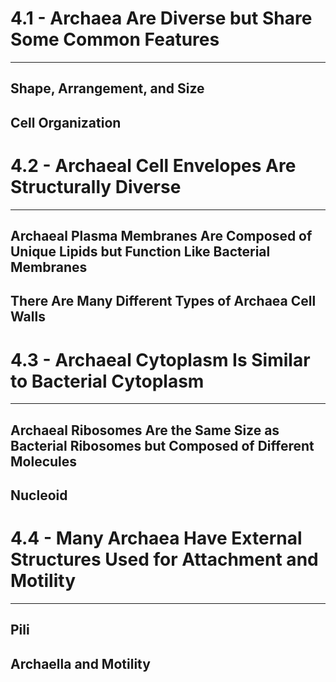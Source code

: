 # 4.1 - Archaea Are Diverse but Share Some Common Features

---
## Shape, Arrangement, and Size
## Cell Organization

## 
# 4.2 - Archaeal Cell Envelopes Are Structurally Diverse

---
## Archaeal Plasma Membranes Are Composed of Unique Lipids but Function Like Bacterial Membranes
## There Are Many Different Types of Archaea Cell Walls

# 4.3 - Archaeal Cytoplasm Is Similar to Bacterial Cytoplasm

---
## Archaeal Ribosomes Are the Same Size as Bacterial Ribosomes but Composed of Different Molecules
## Nucleoid

# 4.4 - Many Archaea Have External Structures Used for Attachment and Motility

---
## Pili
## Archaella and Motility
